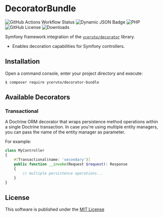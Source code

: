 # DecoratorBundle

![GitHub Actions Workflow Status](https://img.shields.io/github/actions/workflow/status/yceruto/decorator-bundle/ci.yml)
![Dynamic JSON Badge](https://img.shields.io/badge/dynamic/json?url=https%3A%2F%2Frepo.packagist.org%2Fp2%2Fyceruto%2Fdecorator.json&query=%24.packages%5B%22yceruto%2Fdecorator-bundle%22%5D%5B0%5D.version&label=version)
![PHP](https://img.shields.io/badge/dynamic/json?url=https%3A%2F%2Fgithub.com%2Fyceruto%2Fdecorator-bundle%2Fraw%2Fmain%2Fcomposer.json&query=require.php&label=php)
![GitHub License](https://img.shields.io/github/license/yceruto/decorator-bundle)
![Downloads](https://img.shields.io/badge/dynamic/json?url=https%3A%2F%2Fpackagist.org%2Fpackages%2Fyceruto%2Fdecorator-bundle.json&query=package.downloads.total&label=downloads)

Symfony framework integration of the [`yceruto/decorator`](https://github.com/yceruto/decorator) library.
 * Enables decoration capabilities for Symfony controllers.

## Installation

Open a command console, enter your project directory and execute:

```console
$ composer require yceruto/decorator-bundle
```

## Available Decorators

### Transactional

A Doctrine ORM decorator that wraps persistence method  operations within 
a single Doctrine transaction. In case you're using multiple entity managers, 
you can pass the name of the entity manager as parameter. 

For example:
```php
class MyController
{
    #[Transactional(name: 'secondary')]
    public function __invoke(Request $request): Response
    {
        // multiple persistence operations...
    }
}
```

## License

This software is published under the [MIT License](LICENSE)

